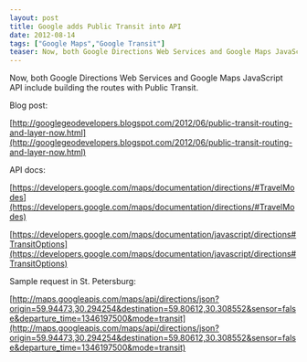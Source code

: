 ```yaml
---
layout: post
title: Google adds Public Transit into API
date: 2012-08-14
tags: ["Google Maps","Google Transit"]
teaser: Now, both Google Directions Web Services and Google Maps JavaScript API include building the routes with Public Transit.
---
```


Now, both Google Directions Web Services and Google Maps JavaScript API include building the routes with Public Transit.

Blog post:

[http://googlegeodevelopers.blogspot.com/2012/06/public-transit-routing-and-layer-now.html](http://googlegeodevelopers.blogspot.com/2012/06/public-transit-routing-and-layer-now.html)

API docs:

[https://developers.google.com/maps/documentation/directions/#TravelModes](https://developers.google.com/maps/documentation/directions/#TravelModes)

[https://developers.google.com/maps/documentation/javascript/directions#TransitOptions](https://developers.google.com/maps/documentation/javascript/directions#TransitOptions)

Sample request in St. Petersburg:

[http://maps.googleapis.com/maps/api/directions/json?origin=59.94473,30.294254&destination=59.80612,30.308552&sensor=false&departure_time=1346197500&mode=transit](http://maps.googleapis.com/maps/api/directions/json?origin=59.94473,30.294254&destination=59.80612,30.308552&sensor=false&departure_time=1346197500&mode=transit)